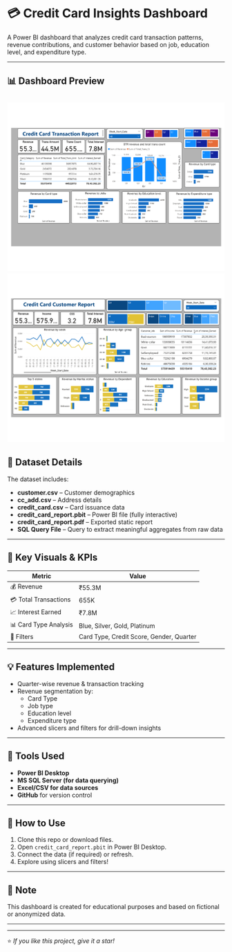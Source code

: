 # 💳 Credit Card Insights Dashboard

A Power BI dashboard that analyzes credit card transaction patterns, revenue contributions, and customer behavior based on job, education level, and expenditure type.

---

## 📊 Dashboard Preview

![Dashboard Screenshot](DashBoard1.png)
![Dashboard Screenshot](DashBoard2.png)
---

## 📁 Dataset Details

The dataset includes:
- **customer.csv** – Customer demographics
- **cc_add.csv** – Address details
- **credit_card.csv** – Card issuance data
- **credit_card_report.pbit** – Power BI file (fully interactive)
- **credit_card_report.pdf** – Exported static report
- **SQL Query File** – Query to extract meaningful aggregates from raw data

---

## 📌 Key Visuals & KPIs

| Metric | Value |
|--------|-------|
| 💰 Revenue | ₹55.3M |
| 💳 Total Transactions | 655K |
| 📈 Interest Earned | ₹7.8M |
| 📊 Card Type Analysis | Blue, Silver, Gold, Platinum |
| 🧠 Filters | Card Type, Credit Score, Gender, Quarter |

---

## 💡 Features Implemented

- Quarter-wise revenue & transaction tracking
- Revenue segmentation by:
  - Card Type
  - Job type
  - Education level
  - Expenditure type
- Advanced slicers and filters for drill-down insights

---

## 🧱 Tools Used

- **Power BI Desktop**
- **MS SQL Server (for data querying)**
- **Excel/CSV for data sources**
- **GitHub** for version control

---

## 🚀 How to Use

1. Clone this repo or download files.
2. Open `credit_card_report.pbit` in Power BI Desktop.
3. Connect the data (if required) or refresh.
4. Explore using slicers and filters!

---

## 📌 Note

This dashboard is created for educational purposes and based on fictional or anonymized data.

---



---

⭐ *If you like this project, give it a star!*
